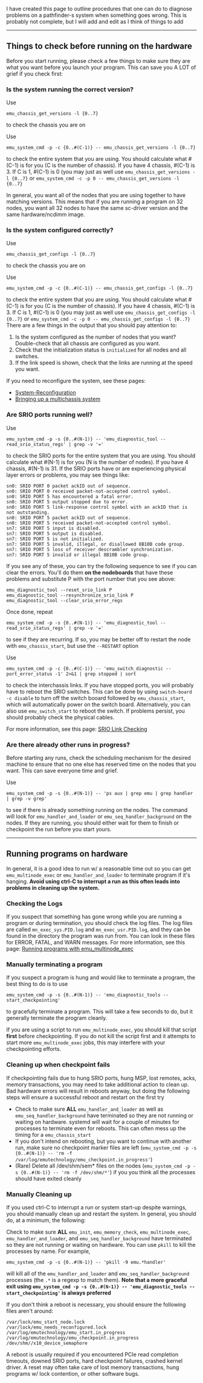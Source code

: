 I have created this page to outline procedures that one can do to diagnose problems on a pathfinder-s system when something goes wrong.  This is probably not complete, but I will add and edit as I think of things to add

***

## Things to check before running on the hardware

Before you start running, please check a few things to make sure they are what you want before you launch your program.  This can save you A LOT of grief if you check first:

### Is the system running the correct version?
Use 
```
emu_chassis_get_versions -l {0..7}
```
to check the chassis you are on

Use
```
emu_system_cmd -p -c {0..#(C-1)} -- emu_chassis_get_versions -l {0..7}
```
to check the entire system that you are using.  You should calculate what #(C-1) is for you (C is the number of chassis).  If you have 4 chassis, #(C-1) is 3.  If C is 1, #(C-1) is 0 (you may just as well use `emu_chassis_get_versions -l {0..7}` or `emu_system_cmd -c -p 0 -- emu_chassis_get_versions -l {0..7}`

In general, you want all of the nodes that you are using together to have matching versions. This means that if you are running a program on 32 nodes, you want all 32 nodes to have the same sc-driver version and the same hardware/ncdimm image. 

### Is the system configured correctly?
Use
```
emu_chassis_get_configs -l {0..7}
```
to check the chassis you are on

Use

```
emu_system_cmd -p -c {0..#(C-1)} -- emu_chassis_get_configs -l {0..7}
```
to check the entire system that you are using.  You should calculate what #(C-1) is for you (C is the number of chassis).  If you have 4 chassis, #(C-1) is 3.  If C is 1, #(C-1) is 0 (you may just as well use `emu_chassis_get_configs -l {0..7}` or `emu_system_cmd -c -p 0 -- emu_chassis_get_configs -l {0..7}`
There are a few things in the output that you should pay attention to: 
1. Is the system configured as the number of nodes that you want? Double-check that all chassis are configured as you want. 
2. Check that the initialization status is `initialized` for all nodes and all switches. 
3. If the link speed is shown, check that the links are running at the speed you want. 

If you need to reconfigure the system, see these pages:   
- [System-Reconfiguration](https://github.com/gt-crnch-rg/read-the-docs/blob/main/docs/lucata/system_reconfig.md) 
- [Bringing up a multichassis system](https://github.com/gt-crnch-rg/read-the-docs/blob/main/docs/lucata/multichassis_start.md)

### Are SRIO ports running well?
Use
```
emu_system_cmd -p -s {0..#(N-1)} -- 'emu_diagnostic_tool --read_srio_status_regs' | grep -v '='
```
to check the SRIO ports for the entire system that you are using.  You should calculate what #(N-1) is for you (N is the number of nodes).  If you have 4 chassis, #(N-1) is 31. If the SRIO ports have or are experiencing physical layer errors or problems, you may see things like:

```
sn0: SRIO PORT 0 packet ackID out of sequence.                                                                                                                  
sn0: SRIO PORT 0 received packet-not-accepted control symbol.                                                                                                   
sn0: SRIO PORT 5 has encountered a fatal error.
sn0: SRIO PORT 5 output stopped due to error.
sn0: SRIO PORT 5 link-response control symbol with an ackID that is not outstanding.
sn0: SRIO PORT 5 packet ackID out of sequence.
sn0: SRIO PORT 5 received packet-not-accepted control symbol.
sn7: SRIO PORT 5 input is disabled.
sn7: SRIO PORT 5 output is disabled.
sn7: SRIO PORT 5 is not initialized.
sn7: SRIO PORT 5 invalid, illegal, or disallowed 8B10B code group.
sn7: SRIO PORT 5 loss of receiver descrambler synchronization.
sn7: SRIO PORT 5 invalid or illegal 8B10B code group.
```

If you see any of these, you can try the following sequence to see if you can clear the errors.  You'll do them **on the nodeboards** that have these problems and substitute P with the port number that you see above:

```
emu_diagnostic_tool --reset_srio_link P
emu_diagnostic_tool --resynchronize_srio_link P
emu_diagnostic_tool --clear_srio_error_regs
```

Once done, repeat
```
emu_system_cmd -p -s {0..#(N-1)} -- 'emu_diagnostic_tool --read_srio_status_regs' | grep -v '='
```
to see if they are recurring.  If so, you may be better off to restart the node with `emu_chassis_start`, but use the `--RESTART` option

Use
```
emu_system_cmd -p -c {0..#(C-1)} -- 'emu_switch_diagnostic --port_error_status -1' 2>&1 | grep stopped | sort
```
to check the interchassis links.  If you have stopped ports, you will probably have to reboot the SRIO switches.  This can be done by using `switch-board -c disable` to turn off the switch booard followed by `emu_chassis_start`, which will automatically power on the switch board.  Alternatively, you can also use `emu_switch_start` to reboot the switch.  If problems persist, you should probably check the physical cables.

For more information, see this page: [SRIO Link Checking](https://github.com/gt-crnch-rg/read-the-docs/blob/main/docs/lucata/check_srio.md)

### Are there already other runs in progress?

Before starting any runs, check the scheduling mechanism for the desired machine to ensure that no one else has reserved time on the nodes that you want. 
This can save everyone time and grief. 

Use
```
emu_system_cmd -p -s {0..#(N-1)} -- 'ps aux | grep emu | grep handler | grep -v grep'
```
to see if there is already something running on the nodes.  The command will look for `emu_handler_and_loader` or `emu_seq_handler_background` on the nodes.  If they are running, you should either wait for them to finish or checkpoint the run before you start yours.

***

## Running programs on hardware

In general, it is a good idea to run w/ a reasonable time out so you can get `emu_multinode_exec` or `emu_handler_and_loader` to terminate program if it's hanging.  **Avoid using ctrl-C to interrupt a run as this often leads into problems in cleaning up the system.**

### Checking the Logs 
If you suspect that something has gone wrong while you are running a program or during termination, you should check the log files. 
The log files are called `mn_exec_sys.PID.log` and `mn_exec_usr.PID.log`, and they can be found in the directory the program was run from. 
You can look in these files for ERROR, FATAL, and WARN messages. 
For more information, see this page: [Running programs with emu_multinode_exec](https://github.com/gt-crnch-rg/read-the-docs/blob/main/docs/lucata/emu_multinode_exec.md)

### Manually terminating a program

If you suspect a program is hung and would like to terminate a program, the best thing to do is to use
```
emu_system_cmd -p -s {0..#(N-1)} -- 'emu_diagnostic_tools --start_checkpointing'
```
to gracefully terminate a program.  This will take a few seconds to do, but it generally terminate the program cleanly.

If you are using a script to run `emu_multinode_exec`, you should kill that script **first** before checkpointing.
If you do not kill the script first and it attempts to start more `emu_multinode_exec` jobs, this may interfere with your checkpointing efforts. 

### Cleaning up when checkpoint fails

If checkpointing fails due to hung SRIO ports, hung MSP, lost remotes, acks, memory transactions, you may need to take additional action to clean up.  Bad hardware errors will result in reboots anyway, but doing the following steps will ensure a successful reboot and restart on the first try
* Check to make sure **ALL** `emu_handler_and_loader` as well as `emu_seq_handler_background` have terminated so they are not running or waiting on hardware.  systemd will wait for a couple of minutes for processes to terminate even for reboots.  This can often mess up the timing for a `emu_chassis_start` 
* If you don't intend on rebooting, but you want to continue with another run, make sure no checkpoint marker files are left (`emu_system_cmd -p -s {0..#(N-1)} -- 'rm -f /var/log/emutechnology/emu_checkpoint.in_progress'`)
* (Rare) Delete all /dev/shm/sem* files on the nodes (`emu_system_cmd -p -s {0..#(N-1)} -- 'rm -f /dev/shm/*'`) if you you think all the processes should have exited cleanly

### Manually Cleaning up

If you used ctrl-C to interrupt a run or system start-up despite warnings, you should manually clean up and restart the system.  In general, you should do, at a minimum, the following:

Check to make sure **ALL** `emu_init`, `emu_memory_check`, `emu_multinode_exec`, `emu_handler_and_loader`, and `emu_seq_handler_background` have terminated so they are not running or waiting on hardware. You can use `pkill` to kill the processes by name.  For example,
```
emu_system_cmd -p -s {0..#(N-1)} -- 'pkill -9 emu.*handler'
```
will kill all of the `emu_handler_and_loader` and `emu_seq_handler_background` processes (the `.*` is a regexp to match them).  **Note that a more graceful exit using `emu_system_cmd -p -s {0..#(N-1)} -- 'emu_diagnostic_tools --start_checkpointing'` is always preferred**

If you don't think a reboot is necessary, you should ensure the following files aren't around:
```
/var/lock/emu_start_node.lock
/var/lock/emu_needs_reconfigured.lock
/var/log/emutechnology/emu_start.in_progress
/var/log/emutechnology/emu_checkpoint.in_progress
/dev/shm//x10_device_semaphore
```
A reboot is usually required if you encountered PCIe read completion timeouts, downed SRIO ports, hard checkpoint failures, crashed kernel driver.  A reset may often take care of lost memory transactions, hung programs w/ lock contention, or other software bugs.
